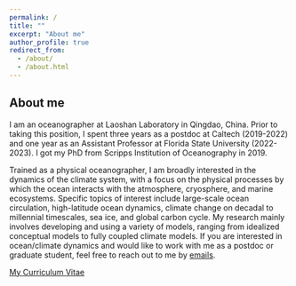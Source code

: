 ```yaml
---
permalink: /
title: ""
excerpt: "About me"
author_profile: true
redirect_from: 
  - /about/
  - /about.html
---
```


About me
------

I am an oceanographer at Laoshan Laboratory in Qingdao, China. Prior to taking this position, I spent three years as a postdoc at Caltech (2019-2022) and one year as an Assistant Professor at Florida State University (2022-2023). I got my PhD from Scripps Institution of Oceanography in 2019. 

Trained as a physical oceanographer, I am broadly interested in the dynamics of the climate system, with a focus on the physical processes by which the ocean interacts with the atmosphere, cryosphere, and marine ecosystems. Specific topics of interest include large-scale ocean circulation, high-latitude ocean dynamics, climate change on decadal to millennial timescales, sea ice, and global carbon cycle. My research mainly involves developing and using a variety of models, ranging from idealized conceptual models to fully coupled climate models. If you are interested in ocean/climate dynamics and would like to work with me as a postdoc or graduate student, feel free to reach out to me by [emails](mailto:silencesst@gmail.com). 

[My Curriculum Vitae](https://stsun.github.io/files/cv.pdf)
